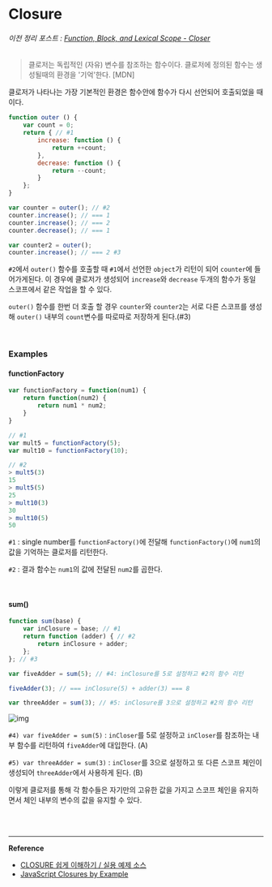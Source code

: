 # Closure

###### *이전 정리 포스트 : [Function, Block, and Lexical Scope - Closer](https://github.com/SewookHan/TIL/blob/main/JavaScript/33-js-concepts/function-block-lexical-scope.md#closer)*

> 클로저는 독립적인 (자유) 변수를 참조하는 함수이다. 클로저에 정의된 함수는 생성될때의 환경을 '기억'한다. [MDN]
>

클로저가 나타나는 가장 기본적인 환경은 함수안에 함수가 다시 선언되어 호출되었을 때이다.

```javascript
function outer () { 
	var count = 0; 
	return { // #1
		increase: function () { 
			return ++count; 
		}, 
        decrease: function () { 
			return --count; 
		} 
	}; 
} 

var counter = outer(); // #2
counter.increase(); // === 1
counter.increase(); // === 2
counter.decrease(); // === 1

var counter2 = outer(); 
counter.increase(); // === 2 #3
```

`#2`에서 `outer()` 함수를 호출할 때 `#1`에서 선언한 `object`가 리턴이 되어 `counter`에 들어가게된다. 이 경우에 클로저가 생성되어 `increase`와 `decrease` 두개의 함수가 동일 스코프에서 같은 작업을 할 수 있다.

`outer()` 함수를 한번 더 호출 할 경우 `counter`와 `counter2`는 서로 다른 스코프를 생성해 `outer()` 내부의 `count`변수를 따로따로 저장하게 된다.(#3)

<br>

### Examples

#### functionFactory

```javascript
var functionFactory = function(num1) {
    return function(num2) {
        return num1 * num2;
    }
}

// #1
var mult5 = functionFactory(5);
var mult10 = functionFactory(10);

// #2
> mult5(3)
15
> mult5(5)
25
> mult10(3)
30
> mult10(5)
50
```

`#1` : single number를 `functionFactory()`에 전달해 `functionFactory()`에  `num1`의 값을 기억하는 클로저를 리턴한다.

`#2` : 결과 함수는 `num1`의 값에 전달된 `num2`를 곱한다.

<br>

#### sum()

```javascript
function sum(base) { 
    var inClosure = base; // #1 
    return function (adder) { // #2 
	    return inClosure + adder; 
    }; 
}; // #3 

var fiveAdder = sum(5); // #4: inClosure를 5로 설정하고 #2의 함수 리턴 

fiveAdder(3); // === inClosure(5) + adder(3) === 8 

var threeAdder = sum(3); // #5: inClosure를 3으로 설정하고 #2의 함수 리턴
```

![img](https://t1.daumcdn.net/cfile/tistory/122FC7455108833B38)



`#4) var fiveAdder = sum(5)` : `inCloser`를 5로 설정하고 `inCloser`를 참조하는 내부 함수를 리턴하여 `fiveAdder`에 대입한다. (A)

`#5) var threeAdder = sum(3)` :  `inCloser`를 3으로 설정하고 또 다른 스코프 체인이 생성되어 `threeAdder`에서 사용하게 된다. (B)

이렇게 클로저를 통해 각 함수들은 자기만의 고유한 값을 가지고 스코프 체인을 유지하면서 체인 내부의 변수의 값을 유지할 수 있다.

<br>

<br>

------

**Reference**

- [CLOSURE 쉽게 이해하기 / 실용 예제 소스](https://unikys.tistory.com/309)
- [JavaScript Closures by Example](https://howchoo.com/g/mge2mji2mtq/javascript-closures-by-example)